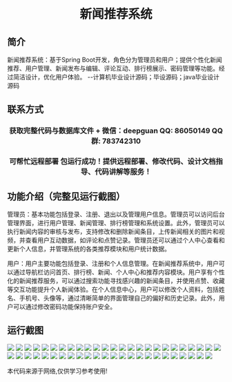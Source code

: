 <p><h1 align="center">新闻推荐系统</h1></p>

## 简介
新闻推荐系统：基于Spring Boot开发，角色分为管理员和用户；提供个性化新闻推荐、用户管理、新闻发布与编辑、评论互动、排行榜展示、密码管理等功能。经过简洁设计，优化用户体验。    --计算机毕业设计源码；毕设源码；java毕业设计源码


## 联系方式
<p><h3 align="center">获取完整代码与数据库文件 + 微信：deepguan QQ: 86050149 QQ群: 783742310</h3></p>
<p><h3 align="center">可帮忙远程部署 包运行成功！提供远程部署、修改代码、设计文档指导、代码讲解等服务！</h3></p>

## 功能介绍（完整见运行截图）
管理员：基本功能包括登录、注册、退出以及管理用户信息。管理员可以访问后台管理界面，进行用户管理、新闻管理、排行榜管理和系统设置。此外，管理员可以执行新闻内容的审核与发布，支持修改和删除新闻条目，上传新闻相关的图片和视频，并查看用户互动数据，如评论和点赞记录。管理员还可以通过个人中心查看和更新个人信息，并管理系统的各类推荐模块和用户统计数据。

用户：用户主要功能包括登录、注册和个人信息管理。在新闻推荐系统中，用户可以通过导航栏访问首页、排行榜、新闻、个人中心和推荐内容模块。用户享有个性化的新闻推荐服务，可以通过搜索功能寻找感兴趣的新闻条目，并使用点赞、收藏等交互功能提升个人新闻体验。在个人信息中心，用户可以修改个人资料，包括姓名、手机号、头像等，通过清晰简单的界面管理自己的偏好和历史记录。此外，用户可以通过修改密码功能保持账户安全。


## 运行截图
![](img/001.jpg)
![](img/002.jpg)
![](img/003.jpg)
![](img/004.jpg)
![](img/005.jpg)
![](img/006.jpg)
![](img/007.jpg)
![](img/008.jpg)
![](img/009.jpg)
![](img/010.jpg)
![](img/011.jpg)
![](img/012.jpg)
![](img/013.jpg)
![](img/014.jpg)
![](img/015.jpg)
![](img/016.jpg)
![](img/017.jpg)
![](img/018.jpg)
![](img/019.jpg)
![](img/020.jpg)
![](img/021.jpg)
![](img/022.jpg)
![](img/023.jpg)
![](img/024.jpg)
![](img/025.jpg)
![](img/026.jpg)
![](img/027.jpg)
![](img/028.jpg)
![](img/029.jpg)
![](img/030.jpg)
![](img/031.jpg)
![](img/032.jpg)
![](img/033.jpg)
![](img/034.jpg)
![](img/035.jpg)
![](img/036.jpg)
![](img/037.jpg)
![](img/038.jpg)
![](img/039.jpg)
![](img/040.jpg)
![](img/041.jpg)
![](img/042.jpg)
![](img/043.jpg)
![](img/044.jpg)
![](img/045.jpg)
![](img/046.jpg)
![](img/047.jpg)
![](img/048.jpg)
![](img/049.jpg)

<p>本代码来源于网络,仅供学习参考使用!</p>
